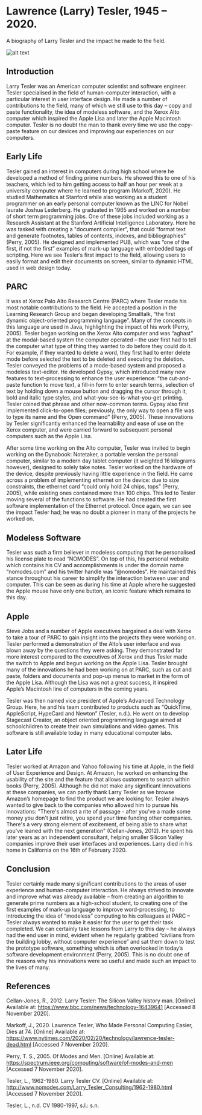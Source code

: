 # Lawrence (Larry) Tesler, 1945 – 2020.
A biography of Larry Tesler and the impact he made to the field.

![alt text](http://www.nomodes.com/Larry_Tesler_Personal/Home_files/LarryTeslerPersonal.jpg)

## Introduction
Larry Tesler was an American computer scientist and software engineer. Tesler specialised in the field of human-computer interaction, with a particular interest in user interface design. He made a number of contributions to the field, many of which we still use to this day – copy and paste functionality, the idea of modeless software, and the Xerox Alto computer which inspired the Apple Lisa and later the Apple Macintosh computer. Tesler is no doubt the man to thank every time we use the copy-paste feature on our devices and improving our experiences on our computers. 
## Early Life
Tesler gained an interest in computers during high school where he developed a method of finding prime numbers. He showed this to one of his teachers, which led to him getting access to half an hour per week at a university computer where he learned to program (Markoff, 2020). He studied Mathematics at Stanford while also working as a student programmer on an early personal computer known as the LINC for Nobel laurate Joshua Lederberg. He graduated in 1965 and worked on a number of short term programming jobs. One of these jobs included working as a Research Assistant at the Stanford Artificial Intelligence Laboratory. Here he was tasked with creating a "document compiler",  that could “format text and generate footnotes, tables of contents, indexes, and bibliographies” (Perry, 2005). He designed and implemented PUB, which was “one of the first, if not the first” examples of mark-up language with embedded tags of scripting. Here we see Tesler’s first impact to the field, allowing users to easily format and edit their documents on screen, similar to dynamic HTML used in web design today.
## PARC
It was at Xerox Palo Alto Research Centre (PARC) where Tesler made his most notable contributions to the field. He accepted a position in the Learning Research Group and began developing Smalltalk, “the first dynamic object-oriented programming language”. Many of the concepts in this language are used in Java, highlighting the impact of his work (Perry, 2005). Tesler began working on the Xerox Alto computer and was “aghast” at the modal-based system the computer operated – the user first had to tell the computer what type of thing they wanted to do before they could do it. For example, if they wanted to delete a word, they first had to enter delete mode before selected the text to be deleted and executing the deletion. Tesler conveyed the problems of a mode-based system and proposed a modeless text-editor. He developed Gypsy, which introduced many new features to text-processing to enhance the user experience: “the cut-and-paste function to move text, a fill-in form to enter search terms, selection of text by holding down a mouse button and dragging the cursor through it, bold and italic type styles, and what-you-see-is-what-you-get printing. Tesler coined that phrase and other now-common terms. Gypsy also first implemented click-to-open files; previously, the only way to open a file was to type its name and the Open command” (Perry, 2005). These innovations by Tesler significantly enhanced the learnability and ease of use on the Xerox computer, and were carried forward to subsequent personal computers such as the Apple Lisa. 

After some time working on the Alto computer, Tesler was invited to begin working on the Dynabook: Notetaker, a portable version the personal computer, similar to a modern day tablet computer (it weighted 16 kilograms however), designed to solely take notes. Tesler worked on the hardware of the device, despite previously having little experience in the field. He came across a problem of implementing ethernet on the device: due to size constraints, the ethernet card “could only hold 24 chips, tops” (Perry, 2005), while existing ones contained more than 100 chips. This led to Tesler moving several of the functions to software. He had created the first software implementation of the Ethernet protocol. Once again, we can see the impact Tesler had; he was no doubt a pioneer in many of the projects he worked on. 
## Modeless Software
Tesler was such a firm believer in modeless computing that he personalised his license plate to read “NOMODES”. On top of this, his personal website which contains his CV and accomplishments is under the domain name “nomodes.com” and his twitter handle was “@nomodes”. He maintained this stance throughout his career to simplify the interaction between user and computer. This can be seen as during his time at Apple where he suggested the Apple mouse have only one button, an iconic feature which remains to this day. 
## Apple
Steve Jobs and a number of Apple executives bargained a deal with Xerox to take a tour of PARC to gain insight into the projects they were working on. Tesler performed a demonstration of the Alto’s user interface and was blown away by the questions they were asking. They demonstrated far more interest compared to the executives of Xerox and thus Tesler made the switch to Apple and begun working on the Apple Lisa. Tesler brought many of the innovations he had been working on at PARC, such as cut and paste, folders and documents and pop-up menus to market in the form of the Apple Lisa.  Although the Lisa was not a great success, it inspired Apple’s Macintosh line of computers in the coming years.

Tesler was then named vice president of Apple’s Advanced Technology Group. Here, he and his team contributed to products such as “QuickTime, AppleScript, HypeCard and Newton” (Tesler, n.d.). He went on to develop Stagecast Creator, an object oriented programming language aimed at schoolchildren to create their own simulations and video games. This software is still available today in many educational computer labs.
## Later Life
Tesler worked at Amazon and Yahoo following his time at Apple, in the field of User Experience and Design. At Amazon, he worked on enhancing the usability of the site and the feature that allows customers to search within books (Perry, 2005). Although he did not make any significant innovations at these companies, we can partly thank Larry Tesler as we browse Amazon’s homepage to find the product we are looking for. Tesler always wanted to give back to the companies who allowed him to pursue his innovations: "There's almost a rite of passage - after you've a made some money you don't just retire, you spend your time funding other companies. There's a very strong element of excitement, of being able to share what you've leaned with the next generation" (Cellan-Jones, 2012). He spent his later years as an independent consultant, helping smaller Silicon Valley companies improve their user interfaces and experiences. Larry died in his home in California on the 16th of February 2020.
## Conclusion
Tesler certainly made many significant contributions to the areas of user experience and human-computer interaction. He always strived to innovate and improve what was already available – from creating an algorithm to generate prime numbers as a high-school student, to creating one of the first examples of mark-up language to improve word-processing, to introducing the idea of “modeless” computing to his colleagues at PARC – Tesler always wanted to make it easier for the user to get their task completed. We can certainly take lessons from Larry to this day – he always had the end user in mind, evident when he regularly grabbed “civilians from the building lobby, without computer experience” and sat them down to test the prototype software, something which is often overlooked in today’s software development environment (Perry, 2005). This is no doubt one of the reasons why his innovations were so useful and made such an impact to the lives of many.
## References
Cellan-Jones, R., 2012. Larry Tesler: The Silicon Valley history man. [Online] 
Available at: https://www.bbc.com/news/technology-16439641
[Accessed 8 November 2020].

Markoff, J., 2020. Lawrence Tesler, Who Made Personal Computing Easier, Dies at 74. [Online] 
Available at: https://www.nytimes.com/2020/02/20/technology/lawrence-tesler-dead.html
[Accessed 7 November 2020].

Perry, T. S., 2005. Of Modes and Men. [Online] 
Available at: https://spectrum.ieee.org/computing/software/of-modes-and-men
[Accessed 7 November 2020].

Tesler, L., 1962-1980. Larry Tesler CV. [Online] 
Available at: http://www.nomodes.com/Larry_Tesler_Consulting/1962-1980.html
[Accessed 7 November 2020].

Tesler, L., n.d. CV 1980-1997, s.l.: s.n.

